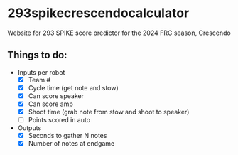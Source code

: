 # 293spikecrescendocalculator
Website for 293 SPIKE score predictor for the 2024 FRC season, Crescendo

## Things to do:
- Inputs per robot
  - [x] Team #
  - [x] Cycle time (get note and stow)
  - [x] Can score speaker
  - [x] Can score amp
  - [x] Shoot time (grab note from stow and shoot to speaker)
  - [ ] Points scored in auto
- Outputs
  - [x] Seconds to gather N notes
  - [x] Number of notes at endgame